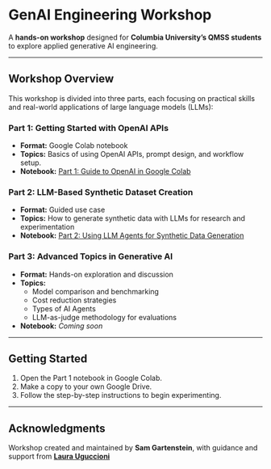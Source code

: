 # GenAI Engineering Workshop

A **hands-on workshop** designed for **Columbia University’s QMSS students** to explore applied generative AI engineering.

---

## Workshop Overview

This workshop is divided into three parts, each focusing on practical skills and real-world applications of large language models (LLMs):

### Part 1: Getting Started with OpenAI APIs
- **Format:** Google Colab notebook  
- **Topics:** Basics of using OpenAI APIs, prompt design, and workflow setup.  
- **Notebook:** [Part 1: Guide to OpenAI in Google Colab](https://colab.research.google.com/drive/17-Grgrc4O6ZlH0Pa34ND-rM2MzrQwVuR?authuser=1)


### Part 2: LLM-Based Synthetic Dataset Creation
- **Format:** Guided use case  
- **Topics:** How to generate synthetic data with LLMs for research and experimentation  
- **Notebook:** [Part 2: Using LLM Agents for Synthetic Data Generation](https://colab.research.google.com/drive/1Odm2F9mXqf1-lHVCQeKiDPXSEdGyCcPq?authuser=1#scrollTo=2PTBJOxLCkQQ)

### Part 3: Advanced Topics in Generative AI
- **Format:** Hands-on exploration and discussion  
- **Topics:**
  - Model comparison and benchmarking  
  - Cost reduction strategies
  - Types of AI Agents
  - LLM-as-judge methodology for evaluations  
- **Notebook:** *Coming soon*

---

## Getting Started
1. Open the Part 1 notebook in Google Colab.  
2. Make a copy to your own Google Drive.  
3. Follow the step-by-step instructions to begin experimenting.  

---

## Acknowledgments
Workshop created and maintained by **Sam Gartenstein**, with guidance and support from [**Laura Uguccioni**](https://github.com/laurauguc)
